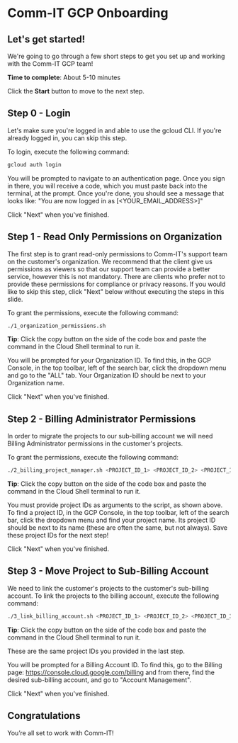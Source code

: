 # Comm-IT GCP Onboarding


## Let's get started!

We're going to go through a few short steps to get you set up and working with the Comm-IT GCP team!

**Time to complete**: About 5-10 minutes

Click the **Start** button to move to the next step.

## Step 0 - Login 

Let's make sure you're logged in and able to use the gcloud CLI. If you're already logged in, you can skip this step. 

To login, execute the following command:

```bash
gcloud auth login
```

You will be prompted to navigate to an authentication page. Once you sign in there, you will receive a code, which you must paste back into the terminal, at the prompt. Once you're done, you should see a message that looks like: "You are now logged in as [<YOUR_EMAIL_ADDRESS>]"

Click "Next" when you've finished.

## Step 1 - Read Only Permissions on Organization

The first step is to grant read-only permissions to Comm-IT's support team on the customer's organization. We recommend that the client give us permissions as viewers so that our support team can provide a better service, however this is not mandatory. There are clients who prefer not to provide these permissions for compliance or privacy reasons. If you would like to skip this step, click "Next" below without executing the steps in this slide. 

To grant the permissions, execute the following command:

```bash
./1_organization_permissions.sh
```

**Tip**: Click the copy button on the side of the code box and paste the command in the Cloud Shell terminal to run it.

You will be prompted for your Organization ID. To find this, in the GCP Console, in the top toolbar, left of the search bar, click the dropdown menu and go to the "ALL" tab. Your Organization ID should be next to your Organization name.

Click "Next" when you've finished.

## Step 2 - Billing Administrator Permissions

In order to migrate the projects to our sub-billing account we will need Billing Administrator permissions in the customer's projects.

To grant the permissions, execute the following command:

```bash
./2_billing_project_manager.sh <PROJECT_ID_1> <PROJECT_ID_2> <PROJECT_ID_3> ...
```

**Tip**: Click the copy button on the side of the code box and paste the command in the Cloud Shell terminal to run it.

You must provide project IDs as arguments to the script, as shown above. To find a project ID, in the GCP Console, in the top toolbar, left of the search bar, click the dropdown menu and find your project name. Its project ID should be next to its name (these are often the same, but not always). Save these project IDs for the next step!

Click "Next" when you've finished.

## Step 3 - Move Project to Sub-Billing Account

We need to link the customer's projects to the customer's sub-billing account. To link the projects to the billing account, execute the following command:

```bash
./3_link_billing_account.sh <PROJECT_ID_1> <PROJECT_ID_2> <PROJECT_ID_3> ...
```

**Tip**: Click the copy button on the side of the code box and paste the command in the Cloud Shell terminal to run it.

These are the same project IDs you provided in the last step.

You will be prompted for a Billing Account ID. To find this, go to the Billing page: https://console.cloud.google.com/billing and from there, find the desired sub-billing account, and go to "Account Management".

Click "Next" when you've finished.

## Congratulations

<tutorial-conclusion-trophy></tutorial-conclusion-trophy>

You’re all set to work with Comm-IT!

